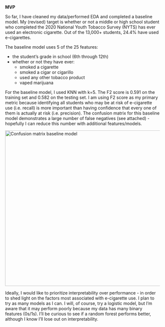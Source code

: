 **MVP**

So far, I have cleaned my data/performed EDA and completed a baseline model. My (revised) target is whether or not a middle or high school student who completed the 2020 National Youth Tobacco Survey (NYTS) has ever used an electronic cigarette.  Out of the 13,000+ students, 24.4% have used e-cigarettes. 

The baseline model uses 5 of the 25 features:
- the student’s grade in school (6th through 12th)
- whether or not they have ever:
  - smoked a cigarette
  - smoked a cigar or cigarillo
  - used any other tobacco product
  - vaped marijuana

For the baseline model, I used KNN with k=5. The F2 score is 0.591 on the training set and 0.582 on the testing set. I am using F2 score as my primary metric because identifying all students who may be at risk of e-cigarette use (i.e. recall) is more important than having confidence that every one of them is actually at risk (i.e. precision). The confusion matrix for this baseline model demonstrates a large number of false negatives (see attached) - hopefully I can reduce this number with additional features/models. 

<img width="506" alt="Confusion matrix baseline model" src="https://user-images.githubusercontent.com/79233614/131613253-f110cfde-0e8a-48a4-82d1-f9769ddef42b.png">

Ideally, I would like to prioritize interpretability over performance - in order to shed light on the factors most associated with e-cigarette use. I plan to try as many models as I can. I will, of course, try a logistic model, but I’m aware that it may perform poorly because my data has many binary features (0s/1s). I’ll be curious to see if a random forest performs better, although I know I’ll lose out on interpretability.  

